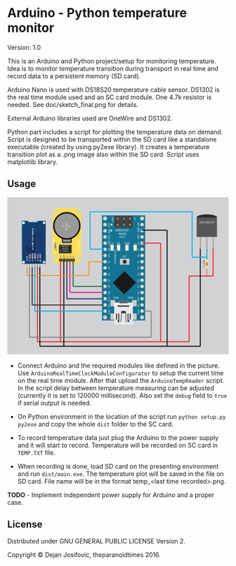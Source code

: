 # Arduino - Python temperature monitor

Version: 1.0

This is an Arduino and Python project/setup for monitoring temperature.
Idea is to monitor temperature transition during transport in real time and record
data to a persistent memory (SD card).

Arduino Nano is used with DS18S20 temperature cable sensor.
DS1302 is the real time module used and an SC card module. One 4.7k resistor
is needed. See doc/sketch_final.png for details.

External Arduino libraries used are OneWire and DS1302.

Python part includes a script for plotting the temperature data on demand.
Script is designed to be transported within the SD card like a standalone
executable (created by using py2exe library). It creates a temperature
transition plot as a .png image also within the SD card. Script uses
matplotlib library.

## Usage

![Arduino schema](/doc/sketch_final.png "Arduino schema")

- Connect Arduino and the required modules like defined in the picture.
Use `ArduinoRealTimeClockModuleConfigurator` to setup the current time
on the real time module. After that upload the `ArduinoTempReader` script.
In the script delay between temperature measuring can be adjusted (currently
it is set to 120000 millisecond). Also set the `debug` field to `true` if
serial output is needed.

- On Python environment in the location of the script run `python setup.py py2exe`
and copy the whole `dist` folder to the SC card.

- To record temperature data just plug the Arduino to the power supply and it will
start to record. Temperature will be recorded on SC card in `TEMP.TXT` file.

- When recording is done, load SD card on the presenting environment and run `dist/main.exe`.
The temperature plot will be saved in the file on SD card. File name will be in the format
temp_&lt;last time recorded&gt;.png.

**TODO** - Implement independent power supply for Arduino and a proper case.

## License

Distributed under GNU GENERAL PUBLIC LICENSE Version 2.

Copyright © Dejan Josifovic, theparanoidtimes 2016.
